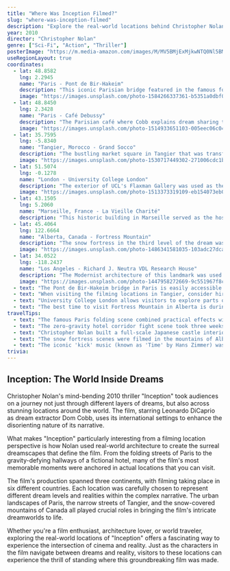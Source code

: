 ```yaml
---
title: "Where Was Inception Filmed?"
slug: "where-was-inception-filmed"
description: "Explore the real-world locations behind Christopher Nolan's mind-bending sci-fi thriller Inception, from Paris to Tangier and beyond."
year: 2010
director: "Christopher Nolan"
genre: ["Sci-Fi", "Action", "Thriller"]
posterImage: "https://m.media-amazon.com/images/M/MV5BMjExMjkwNTQ0Nl5BMl5BanBnXkFtZTcwNTY0OTk1Mw@@._V1_.jpg"
useRegionLayout: true
coordinates: 
  - lat: 48.8582
    lng: 2.2945
    name: "Paris - Pont de Bir-Hakeim"
    description: "This iconic Parisian bridge featured in the famous folding city scene where Ariadne learns about dream architecture."
    image: "https://images.unsplash.com/photo-1584266337361-b5351a0dbf00?auto=format&fit=crop&w=800&q=80"
  - lat: 48.8450
    lng: 2.3428
    name: "Paris - Café Debussy"
    description: "The Parisian café where Cobb explains dream sharing to Ariadne. In reality, this was filmed at a location in the 5th arrondissement."
    image: "https://images.unsplash.com/photo-1514933651103-005eec06c04b?auto=format&fit=crop&w=800&q=80"
  - lat: 35.7595
    lng: -5.8340
    name: "Tangier, Morocco - Grand Socco"
    description: "The bustling market square in Tangier that was transformed into Mombasa for the chase scene where Cobb is pursued by Cobol Engineering agents."
    image: "https://images.unsplash.com/photo-1530717449302-271006cdc1bf?auto=format&fit=crop&w=800&q=80"
  - lat: 51.5074
    lng: -0.1278
    name: "London - University College London"
    description: "The exterior of UCL's Flaxman Gallery was used as the university where Cobb recruits Ariadne."
    image: "https://images.unsplash.com/photo-1513373319109-eb154073eb0b?auto=format&fit=crop&w=800&q=80"
  - lat: 43.1505
    lng: 5.2060
    name: "Marseille, France - La Vieille Charité"
    description: "This historic building in Marseille served as the hospital where Mal committed herself in the film."
  - lat: 45.4064
    lng: 122.6664
    name: "Alberta, Canada - Fortress Mountain"
    description: "The snow fortress in the third level of the dream was filmed at this ski resort in the Canadian Rockies."
    image: "https://images.unsplash.com/photo-1486341581035-103adc27dca2?auto=format&fit=crop&w=800&q=80"
  - lat: 34.0522
    lng: -118.2437
    name: "Los Angeles - Richard J. Neutra VDL Research House"
    description: "The Modernist architecture of this landmark was used for the Saito's Japanese castle interior scenes."
    image: "https://images.unsplash.com/photo-1447958272669-9c551967f8c2?auto=format&fit=crop&w=800&q=80"
  - text: "The Pont de Bir-Hakeim bridge in Paris is easily accessible via metro and offers great photo opportunities of the Eiffel Tower."
  - text: "When visiting the filming locations in Tangier, consider hiring a local guide who can show you exactly where scenes were shot."
  - text: "University College London allows visitors to explore parts of the campus where filming took place."
  - text: "The best time to visit Fortress Mountain in Alberta is during winter months when the snow creates a landscape similar to the movie."
travelTips: 
  - text: "The famous Paris folding scene combined practical effects with CGI - real buildings were not actually folded!"
  - text: "The zero-gravity hotel corridor fight scene took three weeks to film and used a massive rotating set rather than digital effects."
  - text: "Christopher Nolan built a full-scale Japanese castle interior inside a warehouse for the scenes in Saito's dream."
  - text: "The snow fortress scenes were filmed in the mountains of Alberta, Canada, not in the Alps as many viewers assume."
  - text: "The iconic 'kick' music (known as 'Time' by Hans Zimmer) was actually slowed-down French singer Édith Piaf's 'Non, je ne regrette rien'."
trivia: 
---
```


## Inception: The World Inside Dreams

Christopher Nolan's mind-bending 2010 thriller "Inception" took audiences on a journey not just through different layers of dreams, but also across stunning locations around the world. The film, starring Leonardo DiCaprio as dream extractor Dom Cobb, uses its international settings to enhance the disorienting nature of its narrative.

What makes "Inception" particularly interesting from a filming location perspective is how Nolan used real-world architecture to create the surreal dreamscapes that define the film. From the folding streets of Paris to the gravity-defying hallways of a fictional hotel, many of the film's most memorable moments were anchored in actual locations that you can visit.

The film's production spanned three continents, with filming taking place in six different countries. Each location was carefully chosen to represent different dream levels and realities within the complex narrative. The urban landscapes of Paris, the narrow streets of Tangier, and the snow-covered mountains of Canada all played crucial roles in bringing the film's intricate dreamworlds to life.

Whether you're a film enthusiast, architecture lover, or world traveler, exploring the real-world locations of "Inception" offers a fascinating way to experience the intersection of cinema and reality. Just as the characters in the film navigate between dreams and reality, visitors to these locations can experience the thrill of standing where this groundbreaking film was made. 